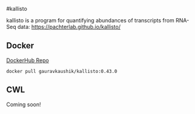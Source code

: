 #kallisto

kallisto is a program for quantifying abundances of transcripts from RNA-Seq data: https://pachterlab.github.io/kallisto/

## Docker
[DockerHub Repo](https://hub.docker.com/r/gauravkaushik/kallisto)

`docker pull gauravkaushik/kallisto:0.43.0`

## CWL
Coming soon!
